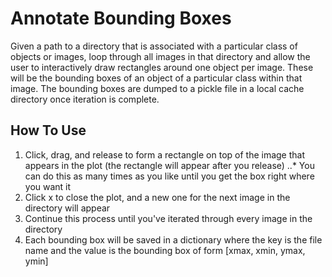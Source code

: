 # Annotate Bounding Boxes

Given a path to a directory that is associated with a particular class of objects or images, loop through all images in that directory and allow the user to interactively draw rectangles around one object per image. These will be the bounding boxes of an object of a particular class within that image. The bounding boxes are dumped to a pickle file in a local cache directory once iteration is complete.

## How To Use
1. Click, drag, and release to form a rectangle on top of the image that appears in the plot (the rectangle will appear after you release)
..* You can do this as many times as you like until you get the box right where you want it
2. Click x to close the plot, and a new one for the next image in the directory will appear
3. Continue this process until you've iterated through every image in the directory
4. Each bounding box will be saved in a dictionary where the key is the file name and the value is the bounding box of form [xmax, xmin, ymax, ymin]
